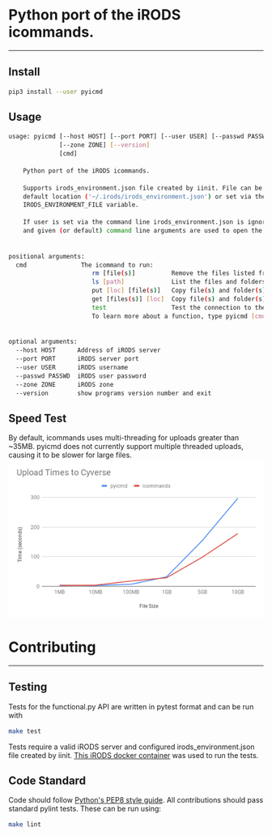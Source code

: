 # Python port of the iRODS icommands.
---
## Install
```bash
pip3 install --user pyicmd
```

## Usage
```bash
usage: pyicmd [--host HOST] [--port PORT] [--user USER] [--passwd PASSWD]
              [--zone ZONE] [--version]
              [cmd]

    Python port of the iRODS icommands.

    Supports irods_environment.json file created by iinit. File can be at its
    default location ('~/.irods/irods_environment.json') or set via the
    IRODS_ENVIRONMENT_FILE variable.

    If user is set via the command line irods_environment.json is ignored
    and given (or default) command line arguments are used to open the session.


positional arguments:
  cmd               The icommand to run:
                       rm [file(s)]          Remove the files listed from the iRODS server
                       ls [path]             List the files and folders at the given path
                       put [loc] [file(s)]   Copy file(s) and folder(s) from the local computer to [loc] on the server
                       get [files(s)] [loc]  Copy file(s) and folder(s) from the server to [loc] on the local computer
                       test                  Test the connection to the iRODS server.
                       To learn more about a function, type pyicmd [cmd] -h


optional arguments:
  --host HOST      Address of iRODS server
  --port PORT      iRODS server port
  --user USER      iRODS username
  --passwd PASSWD  iRODS user password
  --zone ZONE      iRODS zone
  --version        show programs version number and exit
```

## Speed Test
By default, icommands uses multi-threading for uploads greater than ~35MB. pyicmd does not currently support multiple threaded uploads, causing it to be slower for large files.
![Speed Test](assets/UploadTimes.png)

# Contributing
----
## Testing
Tests for the functional.py API are written in pytest format and can be run
with

```bash
make test
```

Tests require a valid iRODS server and configured irods_environment.json file created by iinit. [This iRODS docker container](https://github.com/mjstealey/irods-provider-postgres) was used to run the tests.

## Code Standard
Code should follow [Python's PEP8 style guide](https://www.python.org/dev/peps/pep-0008/). All contributions should pass standard pylint tests. These can be run using:

```bash
make lint
```
